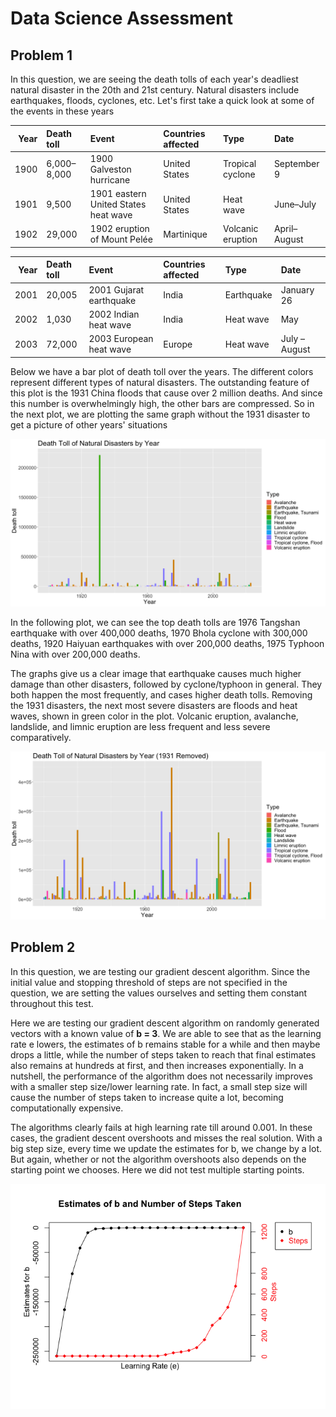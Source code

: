 # Data Science Assessment

## Problem 1

In this question, we are seeing the death tolls of each year's deadliest natural disaster in the 20th and 21st century. Natural disasters include earthquakes, floods, cyclones, etc. Let's first take a quick look at some of the events in these years

| Year | Death toll  | Event                                | Countries affected | Type              | Date         |
|-----:|:------------|:-------------------------------------|:-------------------|:------------------|:-------------|
| 1900 | 6,000–8,000 | 1900 Galveston hurricane             | United States      | Tropical cyclone  | September 9  |
| 1901 | 9,500       | 1901 eastern United States heat wave | United States      | Heat wave         | June–July    |
| 1902 | 29,000      | 1902 eruption of Mount Pelée         | Martinique         | Volcanic eruption | April–August |


| Year | Death toll | Event                                    | Countries affected                                       | Type                | Date          |
|-----:|:-----------|:-----------------------------------------|:---------------------------------------------------------|:--------------------|:--------------|
| 2001 | 20,005     | 2001 Gujarat earthquake                  | India                                                    | Earthquake          | January 26    |
| 2002 | 1,030      | 2002 Indian heat wave                    | India                                                    | Heat wave           | May           |
| 2003 | 72,000     | 2003 European heat wave                  | Europe                                                   | Heat wave           | July – August |

Below we have a bar plot of death toll over the years. The different colors represent different types of natural disasters. The outstanding feature of this plot is the 1931 China floods that cause over 2 million deaths. And since this number is overwhelmingly high, the other bars are compressed. So in the next plot, we are plotting the same graph without the 1931 disaster to get a picture of other years' situations

![](Figs/unnamed-chunk-5-1.png)<!-- -->

In the following plot, we can see the top death tolls are 1976 Tangshan earthquake with over 400,000 deaths, 1970 Bhola cyclone with 300,000 deaths, 1920 Haiyuan earthquakes with over 200,000 deaths, 1975 Typhoon Nina with over 200,000 deaths.

The graphs give us a clear image that earthquake causes much higher damage than other disasters, followed by cyclone/typhoon in general. They both happen the most frequently, and cases higher death tolls. Removing the 1931 disasters, the next most severe disasters are floods and heat waves, shown in green color in the plot. Volcanic eruption, avalanche, landslide, and limnic eruption are less frequent and less severe comparatively.

![](Figs/unnamed-chunk-7-1.png)<!-- -->


## Problem 2

In this question, we are testing our gradient descent algorithm. Since the initial value and stopping threshold of steps are not specified in the question, we are setting the values ourselves and setting them constant throughout this test.

Here we are testing our gradient descent algorithm on randomly generated vectors with a known value of **b = 3**. We are able to see that as the learning rate e lowers, the estimates of b remains stable for a while and then maybe drops a little, while the number of steps taken to reach that final estimates also remains at hundreds at first, and then increases exponentially. In a nutshell, the performance of the algorithm does not necessarily improves with a smaller step size/lower learning rate. In fact, a small step size will cause the number of steps taken to increase quite a lot, becoming computationally expensive.

The algorithms clearly fails at high learning rate till around 0.001. In these cases, the gradient descent overshoots and misses the real solution. With a big step size, every time we update the estimates for b, we change by a lot. But again, whether or not the algorithm overshoots also depends on the starting point we chooses. Here we did not test multiple starting points.

![](Figs/unnamed-chunk-11-1.png)<!-- -->
